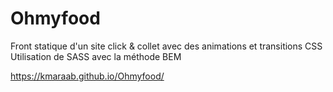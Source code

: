 # Ohmyfood
Front statique d'un site click & collet avec des animations et transitions CSS 
Utilisation de SASS avec la méthode BEM

https://kmaraab.github.io/Ohmyfood/
